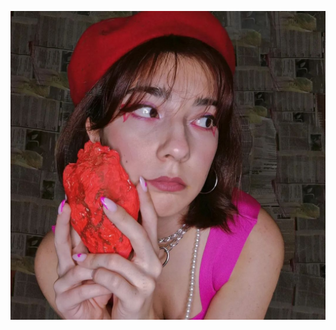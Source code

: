 ![pic of me](https://github.com/danaspivac/H24_V11_inspirations_SPIVAC/blob/main/me.jpg?raw=true)






